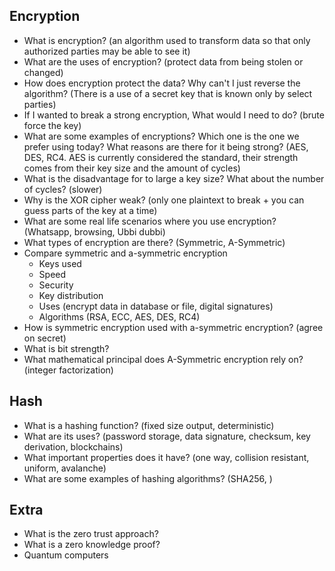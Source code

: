## Encryption
- What is encryption? (an algorithm used to transform data so that only authorized parties may be able to see it)
- What are the uses of encryption? (protect data from being stolen or changed)
- How does encryption protect the data? Why can't I just reverse the algorithm? (There is a use of a secret key that is known only by select parties)
- If I wanted to break a strong encryption, What would I need to do? (brute force the key)
- What are some examples of encryptions? Which one is the one we prefer using today? What reasons are there for it being strong? (AES, DES, RC4. AES is currently considered the standard, their strength comes from their key size and the amount of cycles)
- What is the disadvantage for to large a key size? What about the number of cycles? (slower)
- Why is the XOR cipher weak? (only one plaintext to break + you can guess parts of the key at a time)
- What are some real life scenarios where you use encryption? (Whatsapp, browsing, Ubbi dubbi)
- What types of encryption are there? (Symmetric, A-Symmetric)
- Compare symmetric and a-symmetric encryption
	- Keys used
	- Speed
	- Security
	- Key distribution
	- Uses (encrypt data in database or file, digital signatures)
	- Algorithms (RSA, ECC, AES, DES, RC4)
- How is symmetric encryption used with a-symmetric encryption? (agree on secret)
- What is bit strength?
- What mathematical principal does A-Symmetric encryption rely on? (integer factorization)
## Hash
- What is a hashing function? (fixed size output, deterministic)
- What are its uses? (password storage, data signature, checksum, key derivation, blockchains)
- What important properties does it have? (one way, collision resistant, uniform, avalanche)
- What are some examples of hashing algorithms? (SHA256, )
## Extra
- What is the zero trust approach?
- What is a zero knowledge proof?
- Quantum computers
